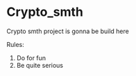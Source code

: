 # Crypto_smth
Crypto smth project is gonna be build here 


Rules:
1. Do for fun 
2. Be quite serious 
